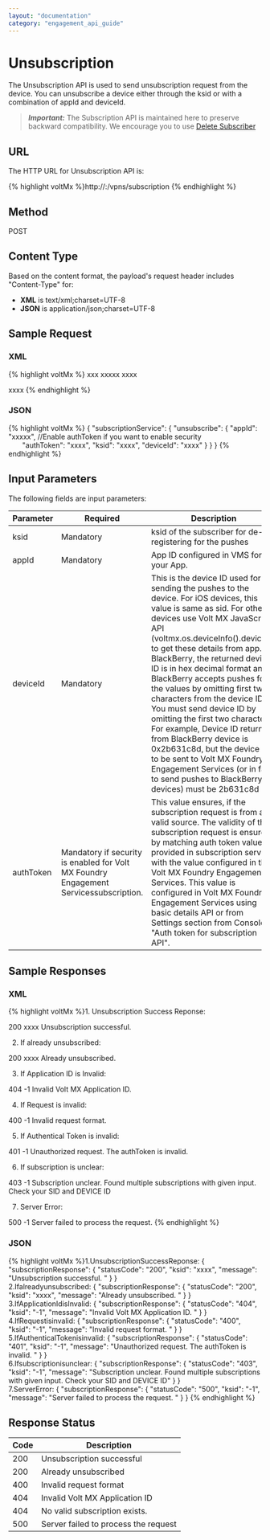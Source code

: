 ```yaml
---
layout: "documentation"
category: "engagement_api_guide"
---
```


# Unsubscription

The Unsubscription API is used to send unsubscription request from the device. You can unsubscribe a device either through the ksid or with a combination of appId and deviceId.

> **_Important:_** The Subscription API is maintained here to preserve backward compatibility. We encourage you to use [Delete Subscriber](../REST_API_Subscribers/Delete_Subscriber.html)

## URL

The HTTP URL for Unsubscription API is:

{% highlight voltMx %}http://<host or ip>:<port>/vpns/subscription
{% endhighlight %}

## Method

POST

## Content Type

Based on the content format, the payload's request header includes "Content-Type" for:

- **XML** is text/xml;charset=UTF-8
- **JSON** is application/json;charset=UTF-8

## Sample Request

### XML

{% highlight voltMx %}<?xml version='1.0' encoding='UTF-8'?>
<subscriptionService>
<unsubscribe>
<ksid>xxx</ksid>
<appId>xxxxx</appId>
<deviceId>xxxx</deviceId>
<!-- enable authToken if you want to enable security -->
<authToken>xxxx</authToken>
</unsubscribe>
</subscriptionService>
{% endhighlight %}

### JSON

{% highlight voltMx %} {
"subscriptionService": {
"unsubscribe": {
"appId": "xxxxx",
//Enable authToken if you want to enable security  
       "authToken": "xxxx",
"ksid": "xxxx",
"deviceId": "xxxx"
}
}
}
{% endhighlight %}

## Input Parameters

The following fields are input parameters:

| Parameter | Required                                                                              | Description                                                                                                                                                                                                                                                                                                                                                                                                                                                                                                                                                                                                                                                            |
| --------- | ------------------------------------------------------------------------------------- | ---------------------------------------------------------------------------------------------------------------------------------------------------------------------------------------------------------------------------------------------------------------------------------------------------------------------------------------------------------------------------------------------------------------------------------------------------------------------------------------------------------------------------------------------------------------------------------------------------------------------------------------------------------------------- |
| ksid      | Mandatory                                                                             | ksid of the subscriber for de-registering for the pushes                                                                                                                                                                                                                                                                                                                                                                                                                                                                                                                                                                                                               |
| appId     | Mandatory                                                                             | App ID configured in VMS for your App.                                                                                                                                                                                                                                                                                                                                                                                                                                                                                                                                                                                                                                 |
| deviceId  | Mandatory                                                                             | This is the device ID used for sending the pushes to the device. For iOS devices, this value is same as sid. For other devices use Volt MX JavaScript API (voltmx.os.deviceInfo().deviceid) to get these details from app.For BlackBerry, the returned device ID is in hex decimal format and BlackBerry accepts pushes for the values by omitting first two characters from the device ID. You must send device ID by omitting the first two characters. For example, Device ID returned from BlackBerry device is 0x2b631c8d, but the device ID to be sent to Volt MX Foundry Engagement Services (or in fact to send pushes to BlackBerry devices) must be 2b631c8d |
| authToken | Mandatory if security is enabled for Volt MX Foundry Engagement Servicessubscription. | This value ensures, if the subscription request is from a valid source. The validity of the subscription request is ensured by matching auth token value provided in subscription service with the value configured in the Volt MX Foundry Engagement Services. This value is configured in Volt MX Foundry Engagement Services using basic details API or from Settings section from Console "Auth token for subscription API".                                                                                                                                                                                                                                       |

## Sample Responses

### XML

{% highlight voltMx %}1\. Unsubscription Success Reponse:

<subscriptionResponse>
    <statusCode>200</statusCode>
    <ksid>xxxx</ksid>
    <message>Unsubscription successful. </message>
</subscriptionResponse>

2. If already unsubscribed:

<subscriptionResponse>
    <statusCode>200</statusCode>
    <ksid>xxxx</ksid>
    <message>Already unsubscribed. </message>
</subscriptionResponse>

3. If Application ID is Invalid:

<subscriptionResponse>
    <statusCode>404</statusCode>
    <ksid>-1</ksid>
    <message>Invalid Volt MX Application ID. </message>
</subscriptionResponse>

4. If Request is invalid:

<subscriptionResponse>
    <statusCode>400</statusCode>
    <ksid>-1</ksid>
    <message>Invalid request format.  </message>
</subscriptionResponse>

5. If Authentical Token is invalid:

<subscriptionResponse>
    <statusCode>401</statusCode>
    <ksid>-1</ksid>
    <message>Unauthorized request. The authToken is invalid.   </message>
</subscriptionResponse>

6. If subscription is unclear:

<subscriptionResponse>
    <statusCode>403</statusCode>
    <ksid>-1</ksid>
    <message>Subscription unclear. Found multiple subscriptions with given input. Check your SID and DEVICE ID</message>
</subscriptionResponse>

7. Server Error:

<subscriptionResponse>
    <statusCode>500</statusCode>
    <ksid>-1</ksid>
    <message>Server failed to process the request. </message>
</subscriptionResponse>
{% endhighlight %}

### JSON

{% highlight voltMx %}1.UnsubscriptionSuccessReponse: {
"subscriptionResponse": {
"statusCode": "200",
"ksid": "xxxx",
"message": "Unsubscription successful. "
}
}  
2.Ifalreadyunsubscribed: {
"subscriptionResponse": {
"statusCode": "200",
"ksid": "xxxx",
"message": "Already unsubscribed. "
}
}  
3.IfApplicationIdisInvalid: {
"subscriptionResponse": {
"statusCode": "404",
"ksid": "-1",
"message": "Invalid Volt MX Application ID. "
}
}  
4.IfRequestisinvalid: {
"subscriptionResponse": {
"statusCode": "400",
"ksid": "-1",
"message": "Invalid request format. "
}
}  
5.IfAuthenticalTokenisinvalid: {
"subscriptionResponse": {
"statusCode": "401",
"ksid": "-1",
"message": "Unauthorized request. The authToken is invalid. "
}
}  
6.Ifsubscriptionisunclear: {
"subscriptionResponse": {
"statusCode": "403",
"ksid": "-1",
"message": "Subscription unclear. Found multiple subscriptions with given input. Check your SID and DEVICE ID"
}
}  
7.ServerError: {
"subscriptionResponse": {
"statusCode": "500",
"ksid": "-1",
"message": "Server failed to process the request. "
}
}
{% endhighlight %}

## Response Status

| Code | Description                          |
| ---- | ------------------------------------ |
| 200  | Unsubscription successful            |
| 200  | Already unsubscribed                 |
| 400  | Invalid request format               |
| 404  | Invalid Volt MX Application ID       |
| 404  | No valid subscription exists.        |
| 500  | Server failed to process the request |

